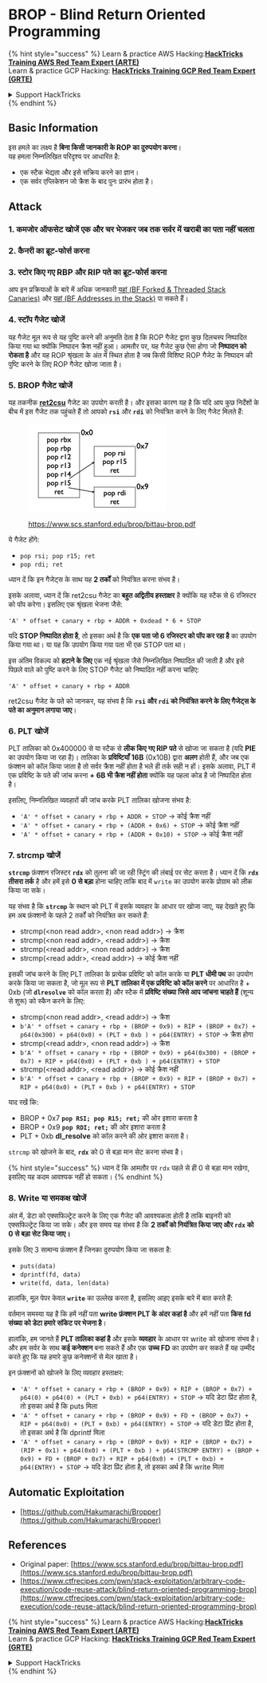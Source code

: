 # BROP - Blind Return Oriented Programming

{% hint style="success" %}
Learn & practice AWS Hacking:<img src="../../.gitbook/assets/arte.png" alt="" data-size="line">[**HackTricks Training AWS Red Team Expert (ARTE)**](https://training.hacktricks.xyz/courses/arte)<img src="../../.gitbook/assets/arte.png" alt="" data-size="line">\
Learn & practice GCP Hacking: <img src="../../.gitbook/assets/grte.png" alt="" data-size="line">[**HackTricks Training GCP Red Team Expert (GRTE)**<img src="../../.gitbook/assets/grte.png" alt="" data-size="line">](https://training.hacktricks.xyz/courses/grte)

<details>

<summary>Support HackTricks</summary>

* Check the [**subscription plans**](https://github.com/sponsors/carlospolop)!
* **Join the** 💬 [**Discord group**](https://discord.gg/hRep4RUj7f) or the [**telegram group**](https://t.me/peass) or **follow** us on **Twitter** 🐦 [**@hacktricks\_live**](https://twitter.com/hacktricks\_live)**.**
* **Share hacking tricks by submitting PRs to the** [**HackTricks**](https://github.com/carlospolop/hacktricks) and [**HackTricks Cloud**](https://github.com/carlospolop/hacktricks-cloud) github repos.

</details>
{% endhint %}

## Basic Information

इस हमले का लक्ष्य है **बिना किसी जानकारी के ROP का दुरुपयोग करना**।\
यह हमला निम्नलिखित परिदृश्य पर आधारित है:

* एक स्टैक भेद्यता और इसे सक्रिय करने का ज्ञान।
* एक सर्वर एप्लिकेशन जो क्रैश के बाद पुनः प्रारंभ होता है।

## Attack

### **1. कमजोर ऑफसेट खोजें** एक और चर भेजकर जब तक सर्वर में खराबी का पता नहीं चलता

### **2. कैनरी का ब्रूट-फोर्स** करना

### **3. स्टोर किए गए RBP और RIP** पते का ब्रूट-फोर्स करना

आप इन प्रक्रियाओं के बारे में अधिक जानकारी [यहां (BF Forked & Threaded Stack Canaries)](../common-binary-protections-and-bypasses/stack-canaries/bf-forked-stack-canaries.md) और [यहां (BF Addresses in the Stack)](../common-binary-protections-and-bypasses/pie/bypassing-canary-and-pie.md) पा सकते हैं।

### **4. स्टॉप गैजेट खोजें**

यह गैजेट मूल रूप से यह पुष्टि करने की अनुमति देता है कि ROP गैजेट द्वारा कुछ दिलचस्प निष्पादित किया गया था क्योंकि निष्पादन क्रैश नहीं हुआ। आमतौर पर, यह गैजेट कुछ ऐसा होगा जो **निष्पादन को रोकता है** और यह ROP श्रृंखला के अंत में स्थित होता है जब किसी विशिष्ट ROP गैजेट के निष्पादन की पुष्टि करने के लिए ROP गैजेट खोजा जाता है।

### **5. BROP गैजेट खोजें**

यह तकनीक [**ret2csu**](ret2csu.md) गैजेट का उपयोग करती है। और इसका कारण यह है कि यदि आप कुछ निर्देशों के बीच में इस गैजेट तक पहुंचते हैं तो आपको **`rsi`** और **`rdi`** को नियंत्रित करने के लिए गैजेट मिलते हैं:

<figure><img src="../../.gitbook/assets/image (1) (1) (1) (1) (1).png" alt="" width="278"><figcaption><p><a href="https://www.scs.stanford.edu/brop/bittau-brop.pdf">https://www.scs.stanford.edu/brop/bittau-brop.pdf</a></p></figcaption></figure>

ये गैजेट होंगे:

* `pop rsi; pop r15; ret`
* `pop rdi; ret`

ध्यान दें कि इन गैजेट्स के साथ यह **2 तर्कों** को नियंत्रित करना संभव है।

इसके अलावा, ध्यान दें कि ret2csu गैजेट का **बहुत अद्वितीय हस्ताक्षर** है क्योंकि यह स्टैक से 6 रजिस्टर को पॉप करेगा। इसलिए एक श्रृंखला भेजना जैसे:

`'A' * offset + canary + rbp + ADDR + 0xdead * 6 + STOP`

यदि **STOP निष्पादित होता है**, तो इसका अर्थ है कि **एक पता जो 6 रजिस्टर को पॉप कर रहा है** का उपयोग किया गया था। या यह कि उपयोग किया गया पता भी एक STOP पता था।

इस अंतिम विकल्प को **हटाने के लिए** एक नई श्रृंखला जैसे निम्नलिखित निष्पादित की जाती है और इसे पिछले वाले को पुष्टि करने के लिए STOP गैजेट को निष्पादित नहीं करना चाहिए:

`'A' * offset + canary + rbp + ADDR`

ret2csu गैजेट के पते को जानकर, यह संभव है कि **`rsi` और `rdi` को नियंत्रित करने के लिए गैजेट्स के पते का अनुमान लगाया जाए**।

### 6. PLT खोजें

PLT तालिका को 0x400000 से या स्टैक से **लीक किए गए RIP पते** से खोजा जा सकता है (यदि **PIE** का उपयोग किया जा रहा है)। तालिका के **प्रविष्टियाँ** **16B** (0x10B) द्वारा **अलग** होती हैं, और जब एक फ़ंक्शन को कॉल किया जाता है तो सर्वर क्रैश नहीं होता है भले ही तर्क सही न हों। इसके अलावा, PLT में एक प्रविष्टि के पते की जांच करना **+ 6B भी क्रैश नहीं होता** क्योंकि यह पहला कोड है जो निष्पादित होता है।

इसलिए, निम्नलिखित व्यवहारों की जांच करके PLT तालिका खोजना संभव है:

* `'A' * offset + canary + rbp + ADDR + STOP` -> कोई क्रैश नहीं
* `'A' * offset + canary + rbp + (ADDR + 0x6) + STOP` -> कोई क्रैश नहीं
* `'A' * offset + canary + rbp + (ADDR + 0x10) + STOP` -> कोई क्रैश नहीं

### 7. strcmp खोजें

**`strcmp`** फ़ंक्शन रजिस्टर **`rdx`** को तुलना की जा रही स्ट्रिंग की लंबाई पर सेट करता है। ध्यान दें कि **`rdx`** **तीसरा तर्क** है और हमें इसे **0 से बड़ा** होना चाहिए ताकि बाद में `write` का उपयोग करके प्रोग्राम को लीक किया जा सके।

यह संभव है कि **`strcmp`** के स्थान को PLT में इसके व्यवहार के आधार पर खोजा जाए, यह देखते हुए कि हम अब फ़ंक्शनों के पहले 2 तर्कों को नियंत्रित कर सकते हैं:

* strcmp(\<non read addr>, \<non read addr>) -> क्रैश
* strcmp(\<non read addr>, \<read addr>) -> क्रैश
* strcmp(\<read addr>, \<non read addr>) -> क्रैश
* strcmp(\<read addr>, \<read addr>) -> कोई क्रैश नहीं

इसकी जांच करने के लिए PLT तालिका के प्रत्येक प्रविष्टि को कॉल करके या **PLT धीमी पथ** का उपयोग करके किया जा सकता है, जो मूल रूप से **PLT तालिका में एक प्रविष्टि को कॉल करने** पर आधारित है + 0xb (जो **`dlresolve`** को कॉल करता है) और स्टैक में **प्रविष्टि संख्या जिसे आप जांचना चाहते हैं** (शून्य से शुरू) को स्कैन करने के लिए:

* strcmp(\<non read addr>, \<read addr>) -> क्रैश
* `b'A' * offset + canary + rbp + (BROP + 0x9) + RIP + (BROP + 0x7) + p64(0x300) + p64(0x0) + (PLT + 0xb ) + p64(ENTRY) + STOP` -> क्रैश होगा
* strcmp(\<read addr>, \<non read addr>) -> क्रैश
* `b'A' * offset + canary + rbp + (BROP + 0x9) + p64(0x300) + (BROP + 0x7) + RIP + p64(0x0) + (PLT + 0xb ) + p64(ENTRY) + STOP`
* strcmp(\<read addr>, \<read addr>) -> कोई क्रैश नहीं
* `b'A' * offset + canary + rbp + (BROP + 0x9) + RIP + (BROP + 0x7) + RIP + p64(0x0) + (PLT + 0xb ) + p64(ENTRY) + STOP`

याद रखें कि:

* BROP + 0x7 **`pop RSI; pop R15; ret;`** की ओर इशारा करता है
* BROP + 0x9 **`pop RDI; ret;`** की ओर इशारा करता है
* PLT + 0xb **dl\_resolve** को कॉल करने की ओर इशारा करता है।

`strcmp` को खोजने के बाद, **`rdx`** को 0 से बड़ा मान सेट करना संभव है।

{% hint style="success" %}
ध्यान दें कि आमतौर पर `rdx` पहले से ही 0 से बड़ा मान रखेगा, इसलिए यह कदम आवश्यक नहीं हो सकता।
{% endhint %}

### 8. Write या समकक्ष खोजें

अंत में, डेटा को एक्सफिल्ट्रेट करने के लिए एक गैजेट की आवश्यकता होती है ताकि बाइनरी को एक्सफिल्ट्रेट किया जा सके। और इस समय यह संभव है कि **2 तर्कों को नियंत्रित किया जाए और `rdx` को 0 से बड़ा सेट किया जाए।**

इसके लिए 3 सामान्य फ़ंक्शन हैं जिनका दुरुपयोग किया जा सकता है:

* `puts(data)`
* `dprintf(fd, data)`
* `write(fd, data, len(data)`

हालांकि, मूल पेपर केवल **`write`** का उल्लेख करता है, इसलिए आइए इसके बारे में बात करते हैं:

वर्तमान समस्या यह है कि हमें नहीं पता **write फ़ंक्शन PLT के अंदर कहां है** और हमें नहीं पता **किस fd संख्या को डेटा हमारे सॉकेट पर भेजना है**।

हालांकि, हम जानते हैं **PLT तालिका कहां है** और इसके **व्यवहार** के आधार पर write को खोजना संभव है। और हम सर्वर के साथ **कई कनेक्शन** बना सकते हैं और एक **उच्च FD** का उपयोग कर सकते हैं यह उम्मीद करते हुए कि यह हमारे कुछ कनेक्शनों से मेल खाता है।

इन फ़ंक्शनों को खोजने के लिए व्यवहार हस्ताक्षर:

* `'A' * offset + canary + rbp + (BROP + 0x9) + RIP + (BROP + 0x7) + p64(0) + p64(0) + (PLT + 0xb) + p64(ENTRY) + STOP` -> यदि डेटा प्रिंट होता है, तो इसका अर्थ है कि puts मिला
* `'A' * offset + canary + rbp + (BROP + 0x9) + FD + (BROP + 0x7) + RIP + p64(0x0) + (PLT + 0xb) + p64(ENTRY) + STOP` -> यदि डेटा प्रिंट होता है, तो इसका अर्थ है कि dprintf मिला
* `'A' * offset + canary + rbp + (BROP + 0x9) + RIP + (BROP + 0x7) + (RIP + 0x1) + p64(0x0) + (PLT + 0xb ) + p64(STRCMP ENTRY) + (BROP + 0x9) + FD + (BROP + 0x7) + RIP + p64(0x0) + (PLT + 0xb) + p64(ENTRY) + STOP` -> यदि डेटा प्रिंट होता है, तो इसका अर्थ है कि write मिला

## Automatic Exploitation

* [https://github.com/Hakumarachi/Bropper](https://github.com/Hakumarachi/Bropper)

## References

* Original paper: [https://www.scs.stanford.edu/brop/bittau-brop.pdf](https://www.scs.stanford.edu/brop/bittau-brop.pdf)
* [https://www.ctfrecipes.com/pwn/stack-exploitation/arbitrary-code-execution/code-reuse-attack/blind-return-oriented-programming-brop](https://www.ctfrecipes.com/pwn/stack-exploitation/arbitrary-code-execution/code-reuse-attack/blind-return-oriented-programming-brop)

{% hint style="success" %}
Learn & practice AWS Hacking:<img src="../../.gitbook/assets/arte.png" alt="" data-size="line">[**HackTricks Training AWS Red Team Expert (ARTE)**](https://training.hacktricks.xyz/courses/arte)<img src="../../.gitbook/assets/arte.png" alt="" data-size="line">\
Learn & practice GCP Hacking: <img src="../../.gitbook/assets/grte.png" alt="" data-size="line">[**HackTricks Training GCP Red Team Expert (GRTE)**<img src="../../.gitbook/assets/grte.png" alt="" data-size="line">](https://training.hacktricks.xyz/courses/grte)

<details>

<summary>Support HackTricks</summary>

* Check the [**subscription plans**](https://github.com/sponsors/carlospolop)!
* **Join the** 💬 [**Discord group**](https://discord.gg/hRep4RUj7f) or the [**telegram group**](https://t.me/peass) or **follow** us on **Twitter** 🐦 [**@hacktricks\_live**](https://twitter.com/hacktricks\_live)**.**
* **Share hacking tricks by submitting PRs to the** [**HackTricks**](https://github.com/carlospolop/hacktricks) and [**HackTricks Cloud**](https://github.com/carlospolop/hacktricks-cloud) github repos.

</details>
{% endhint %}
